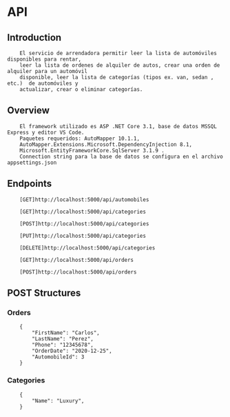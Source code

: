 # API

## Introduction 

		El servicio de arrendadora permitir leer la lista de automóviles disponibles para rentar, 
		leer la lista de ordenes de alquiler de autos, crear una orden de alquiler para un automóvil 
		disponible, leer la lista de categorías (tipos ex. van, sedan , etc.)  de automóviles y 
		actualizar, crear o eliminar categorías.

## Overview

		El framework utilizado es ASP .NET Core 3.1, base de datos MSSQL Express y editor VS Code.
		Paquetes requeridos: AutoMapper 10.1.1, 
		AutoMapper.Extensions.Microsoft.DependencyInjection 8.1,
		Microsoft.EntityFrameworkCore.SqlServer 3.1.9 .
		Connection string para la base de datos se configura en el archivo appsettings.json

## Endpoints

		[GET]http://localhost:5000/api/automobiles

		[GET]http://localhost:5000/api/categories

		[POST]http://localhost:5000/api/categories

		[PUT]http://localhost:5000/api/categories

		[DELETE]http://localhost:5000/api/categories

		[GET]http://localhost:5000/api/orders

		[POST]http://localhost:5000/api/orders


## POST Structures

### Orders

		{
			"FirstName": "Carlos",
			"LastName": "Perez",
			"Phone": "12345678",
			"OrderDate": "2020-12-25",
			"AutomobileId": 3
		}
		
	
### Categories

		{
			"Name": "Luxury",
		}
